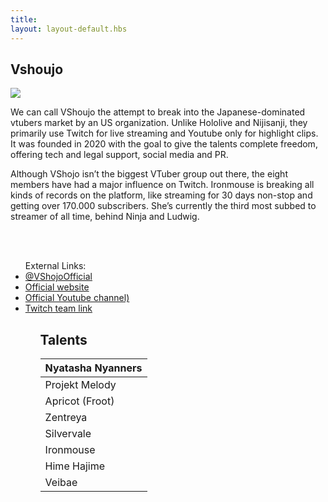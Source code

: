 ```yaml
---
title: ㅤ
layout: layout-default.hbs
---
```

## Vshoujo
<img class="homeimg"
            src="https://www.prensario.net/Multimedios/imgs/48725_750.jpg">


<p class="main-text">We can call VShoujo the attempt to break into the Japanese-dominated vtubers market by an US organization. Unlike Hololive and Nijisanji, they primarily use Twitch for live streaming and Youtube only for highlight clips. It was founded in 2020 with the goal to give the talents complete freedom, offering tech and legal support, social media and PR. <p>

<p class="main-text">Although VShojo isn’t the biggest VTuber group out there, the eight members have had a major influence on Twitch. Ironmouse is breaking all kinds of records on the platform, like streaming for 30 days non-stop and getting over 170.000 subscribers. She’s currently the third most subbed to streamer of all time, behind Ninja and Ludwig.</p>

<br>
<br>
<ul class="hololinks">
External Links:
<li><a href="https://twitter.com/VShojoOfficial">@VShojoOfficial</a></li>
<li> <a href="https://www.vshojo.com/">Official website</a></li>
<li> <a href="https://www.youtube.com/channel/UCp1aw_NTHltGdNEPTHsVDiQ">Official Youtube channel)</a></li>
<li> <a href="https://www.twitch.tv/team/vshojo">Twitch team link</a></li>
<ul>


## Talents
| Nyatasha Nyanners 	|
|-------------------	|
| Projekt Melody    	|
| Apricot (Froot)   	|
| Zentreya          	|
| Silvervale        	|
| Ironmouse         	|
| Hime Hajime       	|
| Veibae            	|